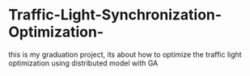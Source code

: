 # Traffic-Light-Synchronization-Optimization-
this is my graduation project, its about how to optimize the traffic light optimization using distributed model with GA

